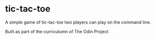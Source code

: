 # tic-tac-toe

A simple game of tic-tac-toe two players can play on the command line. 

Built as part of the curriculumn of The Odin Project
